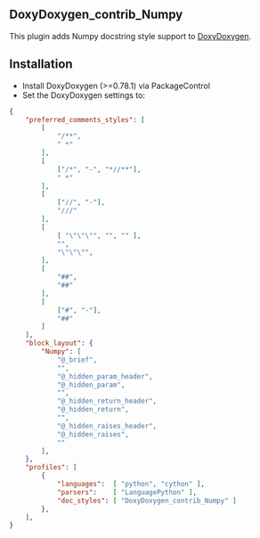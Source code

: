 
## DoxyDoxygen_contrib_Numpy

This plugin adds Numpy docstring style support to [DoxyDoxygen](https://github.com/20Tauri/DoxyDoxygen).

## Installation
- Install DoxyDoxygen (>=0.78.1) via PackageControl
- Set the DoxyDoxygen settings to:

```json
{
    "preferred_comments_styles": [
        [
            "/**",
            " *"
        ],
        [
            ["/*", "-", "*//**"],
            " *"
        ],
        [
            ["//", "-"],
            "///"
        ],
        [
            [ "\"\"\"", "", "" ],
            "",
            "\"\"\"",
        ],
        [
            "##",
            "##"
        ],
        [
            ["#", "-"],
            "##"
        ]
    ],
    "block_layout": {
        "Numpy": [
            "@_brief",
            "",
            "@_hidden_param_header",
            "@_hidden_param",
            "",
            "@_hidden_return_header",
            "@_hidden_return",
            "",
            "@_hidden_raises_header",
            "@_hidden_raises",
            ""
        ],
    },
    "profiles": [
        {
            "languages":  [ "python", "cython" ],
            "parsers":    [ "LanguagePython" ],
            "doc_styles": [ "DoxyDoxygen_contrib_Numpy" ]
        },
    ],
}
```